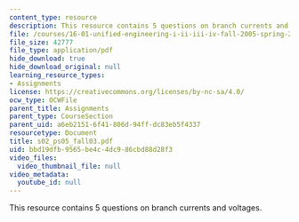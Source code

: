```yaml
---
content_type: resource
description: This resource contains 5 questions on branch currents and voltages.
file: /courses/16-01-unified-engineering-i-ii-iii-iv-fall-2005-spring-2006/bbd19dfb9565be4c4dc986cbd88d28f3_s02_ps05_fall03.pdf
file_size: 42777
file_type: application/pdf
hide_download: true
hide_download_original: null
learning_resource_types:
- Assignments
license: https://creativecommons.org/licenses/by-nc-sa/4.0/
ocw_type: OCWFile
parent_title: Assignments
parent_type: CourseSection
parent_uid: a6eb2151-6f41-806d-94ff-dc83eb5f4337
resourcetype: Document
title: s02_ps05_fall03.pdf
uid: bbd19dfb-9565-be4c-4dc9-86cbd88d28f3
video_files:
  video_thumbnail_file: null
video_metadata:
  youtube_id: null
---
```

This resource contains 5 questions on branch currents and voltages.